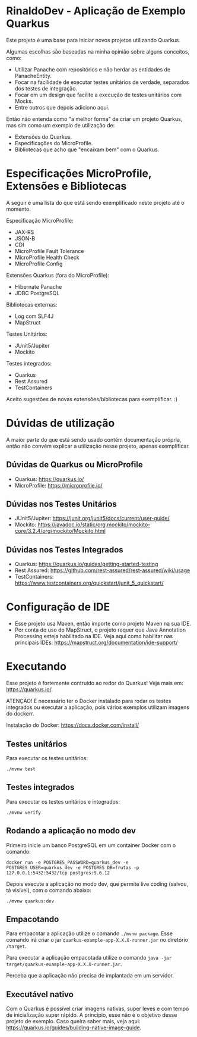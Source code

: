 # RinaldoDev - Aplicação de Exemplo Quarkus

Este projeto é uma base para iniciar novos projetos utilizando Quarkus.

Algumas escolhas são baseadas na minha opinião sobre alguns conceitos, como:

- Utilizar Panache com repositórios e não herdar as entidades de PanacheEntity.
- Focar na facilidade de executar testes unitários de verdade, separados dos testes de integração.
- Focar em um design que facilite a execução de testes unitários com Mocks.
- Entre outros que depois adiciono aqui.

Então não entenda como "a melhor forma" de criar um projeto Quarkus, mas sim como um exemplo de utilização de:

- Extensões do Quarkus.
- Especificações do MicroProfile.
- Bibliotecas que acho que "encaixam bem" com o Quarkus.

# Especificações MicroProfile, Extensões e Bibliotecas

A seguir é uma lista do que está sendo exemplificado neste projeto até o momento.

Especificação MicroProfile:
- JAX-RS
- JSON-B
- CDI
- MicroProfile Fault Tolerance
- MicroProfile Health Check
- MicroProfile Config

Extensões Quarkus (fora do MicroProfile):
- Hibernate Panache
- JDBC PostgreSQL

Bibliotecas externas:
- Log com SLF4J
- MapStruct

Testes Unitários:
- JUnit5/Jupiter
- Mockito

Testes integrados:
- Quarkus 
- Rest Assured
- TestContainers

Aceito sugestões de novas extensões/bibliotecas para exemplificar. :)

# Dúvidas de utilização

A maior parte do que está sendo usado contém documentação própria, então não convém explicar a utilização nesse projeto, apenas exemplificar.

## Dúvidas de Quarkus ou MicroProfile

- Quarkus: https://quarkus.io/
- MicroProfile: https://microprofile.io/

## Dúvidas nos Testes Unitários

- JUnit5/Jupiter: https://junit.org/junit5/docs/current/user-guide/
- Mockito: https://javadoc.io/static/org.mockito/mockito-core/3.2.4/org/mockito/Mockito.html

## Dúvidas nos Testes Integrados

- Quarkus: https://quarkus.io/guides/getting-started-testing
- Rest Assured: https://github.com/rest-assured/rest-assured/wiki/usage
- TestContainers: https://www.testcontainers.org/quickstart/junit_5_quickstart/

# Configuração de IDE

- Esse projeto usa Maven, então importe como projeto Maven na sua IDE.
- Por conta do uso do MapStruct, o projeto requer que Java Annotation Processing esteja habilitado na IDE. Veja aqui como habilitar nas principais IDEs: https://mapstruct.org/documentation/ide-support/

# Executando

Esse projeto é fortemente contruído ao redor do Quarkus! Veja mais em: https://quarkus.io/.

ATENÇÃO! É necessário ter o Docker instalado para rodar os testes integrados ou executar a aplicação, pois vários exemplos utilizam imagens do dockerr.

Instalação do Docker: https://docs.docker.com/install/

## Testes unitários

Para executar os testes unitários:
```
./mvnw test
```

## Testes integrados

Para executar os testes unitários e integrados:
```
./mvnw verify
```

## Rodando a aplicação no modo dev

Primeiro inicie um banco PostgreSQL em um container Docker com o comando:
```
docker run -e POSTGRES_PASSWORD=quarkus_dev -e POSTGRES_USER=quarkus_dev -e POSTGRES_DB=frutas -p 127.0.0.1:5432:5432/tcp postgres:9.6.12
```

Depois execute a aplicação no modo dev, que permite live coding (salvou, tá visível), com o comando abaixo:
```
./mvnw quarkus:dev
```

## Empacotando

Para empacotar a aplicação utilize o comando `./mvnw package`.
Esse comando irá criar o jar `quarkus-example-app-X.X.X-runner.jar` no diretório `/target`.

Para executar a aplicação empacotada utilize o comando `java -jar target/quarkus-example-app-X.X.X-runner.jar`.

Perceba que a aplicação não precisa de implantada em um servidor.

## Executável nativo

Com o Quarkus é possível criar imagens nativas, super leves e com tempo de inicialização super rápido. 
A princípio, esse não é o objetivo desse projeto de exemplo. Caso queira saber mais, veja aqui: https://quarkus.io/guides/building-native-image-guide.
